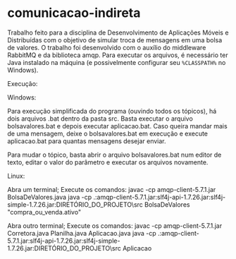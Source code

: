 # comunicacao-indireta

Trabalho feito para a disciplina de Desenvolvimento de Aplicações Móveis e Distribuídas com o objetivo de simular troca de mensagens em uma bolsa de valores.
O trabalho foi desenvolvido com o auxílio do middleware RabbitMQ e da biblioteca amqp.
Para executar os arquivos, é necessário ter Java instalado na máquina (e possivelmente configurar seu `%CLASSPATH%` no Windows).

Execução:

Windows:

Para execução simplificada do programa (ouvindo todos os tópicos), há dois arquivos .bat dentro da pasta src.
Basta executar o arquivo bolsavalores.bat e depois executar aplicacao.bat.
Caso queira mandar mais de uma mensagem, deixe o bolsavalores.bat em execução e execute aplicacao.bat para
quantas mensagens desejar enviar.

Para mudar o tópico, basta abrir o arquivo bolsavalores.bat num editor de texto, editar o valor do parâmetro e executar os arquivos 
novamente.

Linux:

Abra um terminal;
Execute os comandos:
javac  -cp amqp-client-5.7.1.jar BolsaDeValores.java
java  -cp .:amqp-client-5.7.1.jar:slf4j-api-1.7.26.jar:slf4j-simple-1.7.26.jar:DIRETÓRIO_DO_PROJETO\src BolsaDeValores "compra_ou_venda.ativo"

Abra outro terminal;
Execute os comandos:
javac  -cp amqp-client-5.7.1.jar Corretora.java Planilha.java Aplicacao.java
java  -cp .:amqp-client-5.7.1.jar:slf4j-api-1.7.26.jar:slf4j-simple-1.7.26.jar:DIRETÓRIO_DO_PROJETO\src Aplicacao
